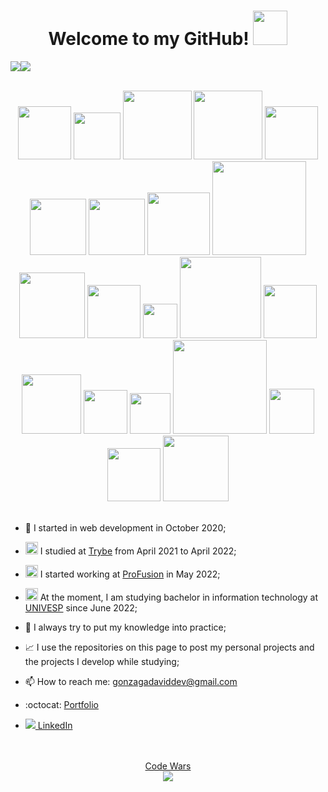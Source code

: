   <h1 align="center">Welcome to my GitHub!  <img src="https://media.giphy.com/media/X1XORnJ6ErubS/giphy.gif" width="55px"></h1>

<!-- <div align="center"> -->
 <img src="https://github-readme-stats.vercel.app/api?username=Gonzagadavid&show_icons=true&theme=chartreuse-dark" /><img src="https://github-readme-stats.vercel.app/api/top-langs/?username=Gonzagadavid&layout=compact&theme=chartreuse-dark"/>
<!-- </div> -->

<br>
<div align="center">
  <img src="https://img.shields.io/badge/-HTML5-1C1C1C?style=plastic&logo=html5&logoColor=E34F26" width="85px"> 
  <img src="https://img.shields.io/badge/-CSS3-1C1C1C?style=plastic&logo=css3&logoColor=1572B6" width="75px"> 
  <img src="https://img.shields.io/badge/-JavaScript-1C1C1C?style=plastic&logo=javascript&logoColor=eed718" width="110px"> 
  <img src="https://img.shields.io/badge/-TypeScript-1C1C1C?style=plastic&logo=typescript&logoColor=3178C6" width="110px">
  <img src="https://img.shields.io/badge/-Python-1C1C1C?style=plastic&logo=python&logoColor=3776AB" width="85px"> 
  <img src="https://img.shields.io/badge/-Node.js-1C1C1C?style=plastic&logo=Node.js&logoColor=3C873A" width="90px"> 
  <img src="https://img.shields.io/badge/-ReactJs-1C1C1C?logo=react&logoColor=61DAFB&style=plastic" width="90px"> 
  <img src="https://img.shields.io/badge/-GraphQL-1C1C1C?style=plastic&logo=GraphQL&logoColor=E10098" width="100px">
  <img src="https://img.shields.io/badge/-Apollo%20GraphQL-1C1C1C?style=plastic&logo=Apollo%20GraphQL&logoColor=311C87" width="150px">
  <img src="https://img.shields.io/badge/-MongoDB-1C1C1C?style=plastic&logo=mongodb&logoColor=47A248" width="105px">  
  <img src="https://img.shields.io/badge/-MySQL-1C1C1C?style=plastic&logo=mysql&logoColor=4479A1" width="85px">
  <img src="https://img.shields.io/badge/-git-1C1C1C?logo=git&logoColor=F05032&style=plastic" width="55px">
  <img src="https://img.shields.io/badge/-React%20Router-1C1C1C?logo=react-router&logoColor=CA4245&style=plastic" width="130px">
  <img src="https://img.shields.io/badge/-Redux-1C1C1C?logo=redux&logoColor=764ABC&style=plastic" width="85px"> 
  <img src="https://img.shields.io/badge/-Express-1C1C1C?style=plastic&logo=express&logoColor=fff" width="95px"> 
  <img src="https://img.shields.io/badge/-NPM-1C1C1C?logo=npm&logoColor=CB3837&style=plastic" width="70px"> 
  <img src="https://img.shields.io/badge/-Jest-1C1C1C?logo=jest&logoColor=C21325&style=plastic" width="65px"> 
  <img src="https://img.shields.io/badge/-Testing%20Library-1C1C1C?logo=testing-library&logoColor=E33332&style=plastic" width="150px">
  <img src="https://img.shields.io/badge/-Chai-1C1C1C?style=plastic&logo=chai&logoColor=A30701" width="72px">
  <img src="https://img.shields.io/badge/-Mocha-1C1C1C?style=plastic&logo=mocha&logoColor=8D6748" width="85px">
  <img src="https://img.shields.io/badge/-Swagger-1C1C1C?style=plastic&logo=swagger&logoColor=85EA2D" width="105px">
</div>
<br>

- :hatching_chick: I started in web development in October 2020;

- <img src="https://encrypted-tbn0.gstatic.com/images?q=tbn:ANd9GcR8eHMDI2hW1eiwtcrvs3tQYkNgxSDisd1G2RmIq_6dUwPFIrmXYJ_pTmU7pe1mwP-whmM&usqp=CAU" height="20px" width="20px"> I studied at [Trybe](https://www.betrybe.com/formacao-desenvolvimento-web) from April 2021 to April 2022;

 - <img src="https://avatars.githubusercontent.com/u/1327899?s=64&v=4" height="20px" width="20px"> I started working at [ProFusion](https://profusion.mobi/index-pt.html) in May 2022; 

- <img src="https://github.com/Gonzagadavid/Gonzagadavid/assets/73129958/f8bb55e7-6dfe-4778-af50-49a1cecdbc11" height="20px" width="20px"> At the moment, I am studying bachelor in information technology at [UNIVESP](https://univesp.br/institucional) since June 2022;

- :muscle: I always try to put my knowledge into practice;

- :chart_with_upwards_trend: I use the repositories on this page to post my personal projects and the projects I develop while studying;

- 📫 How to reach me: gonzagadaviddev@gmail.com

- :octocat: <a href="https://gonzagadavid.github.io/portfolio">Portfolio</a>

- <img src="https://i.stack.imgur.com/gVE0j.png"/><a href="https://www.linkedin.com/in/david-gonzaga/"> LinkedIn</a>

<br>

  <br>
<div align="center">
  <div><a href="https://www.codewars.com/users/Gonzagadavid">Code Wars</a></div>
  <img src="https://www.codewars.com/users/Gonzagadavid/badges/large" />
</div>




